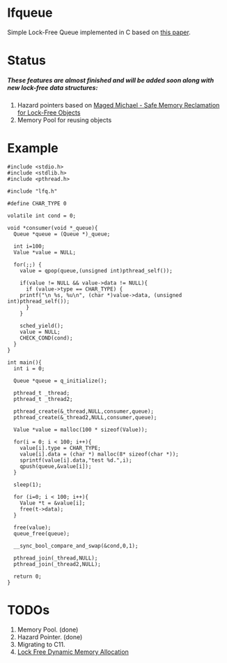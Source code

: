 # lfqueue
Simple Lock-Free Queue implemented in C based on [this paper](https://www.research.ibm.com/people/m/michael/podc-1996.pdf).

# Status
##### These features are almost finished and will be added soon along with new lock-free data structures:

1. Hazard pointers based on [Maged Michael - Safe Memory Reclamation for Lock-Free Objects](https://www.research.ibm.com/people/m/michael/ieeetpds-2004.pdf)
2. Memory Pool for reusing objects

# Example
    #include <stdio.h>
    #include <stdlib.h>
    #include <pthread.h>
    
    #include "lfq.h"
    
    #define CHAR_TYPE 0
    
    volatile int cond = 0;
    
    void *consumer(void *_queue){
      Queue *queue = (Queue *)_queue;
    
      int i=100;
      Value *value = NULL;
    
      for(;;) {
        value = qpop(queue,(unsigned int)pthread_self());
    
        if(value != NULL && value->data != NULL){
          if (value->type == CHAR_TYPE) {
    	printf("\n %s, %u\n", (char *)value->data, (unsigned int)pthread_self());
          }
        }
    
        sched_yield();
        value = NULL;
        CHECK_COND(cond);
      }
    }
    
    int main(){
      int i = 0;
    
      Queue *queue = q_initialize();
    
      pthread_t _thread;
      pthread_t _thread2;
    
      pthread_create(&_thread,NULL,consumer,queue);
      pthread_create(&_thread2,NULL,consumer,queue);
    
      Value *value = malloc(100 * sizeof(Value));
    
      for(i = 0; i < 100; i++){
        value[i].type = CHAR_TYPE;
        value[i].data = (char *) malloc(8* sizeof(char *));
        sprintf(value[i].data,"test %d.",i);
        qpush(queue,&value[i]);
      }
    
      sleep(1);
    
      for (i=0; i < 100; i++){
        Value *t = &value[i];
        free(t->data);
      }
    
      free(value);
      queue_free(queue);
      
      __sync_bool_compare_and_swap(&cond,0,1);
    
      pthread_join(_thread,NULL);
      pthread_join(_thread2,NULL);
    
      return 0;
    }

# TODOs
1. Memory Pool. (done)
2. Hazard Pointer. (done)
3. Migrating to C11.
4. [Lock Free Dynamic Memory Allocation](https://www.research.ibm.com/people/m/michael/pldi-2004.pdf)
